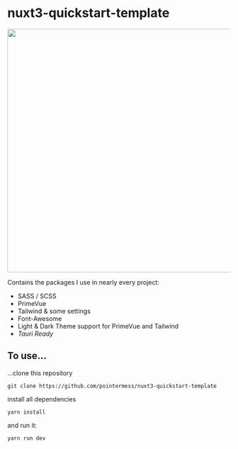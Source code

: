 # nuxt3-quickstart-template

<img src="https://github.com/pointermess/nuxt3-quickstart-template/assets/37949266/93f4435e-9ba6-487a-9a6f-ac0e6b632b27" width="550px" />


Contains the packages I use in nearly every project:

- SASS / SCSS
- PrimeVue
- Tailwind & some settings
- Font-Awesome
- Light & Dark Theme support for PrimeVue and Tailwind
- *Tauri Ready*

## To use...

...clone this repository

```
git clone https://github.com/pointermess/nuxt3-quickstart-template
```

install all dependencies

```
yarn install
```

and run it:

```
yarn run dev
```
